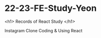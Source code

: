 # 22-23-FE-Study-Yeon
&lt;h1> Records of React Study &lt;/h1>

Instagram Clone Coding & Using React
